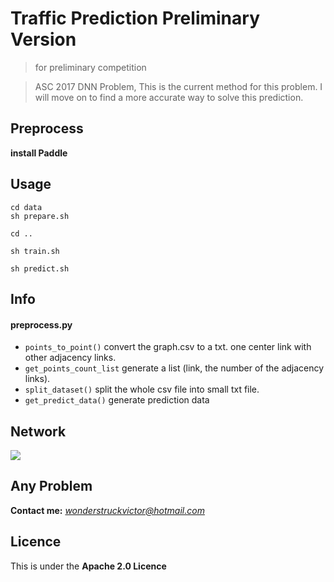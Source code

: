 # Traffic Prediction Preliminary Version

> for preliminary competition

> ASC 2017 DNN Problem, This is the current method for this problem. I will move on to find a more accurate way to solve this prediction.


## Preprocess

**install Paddle**

## Usage

```
cd data
sh prepare.sh

cd ..

sh train.sh

sh predict.sh

```

## Info

#### preprocess.py

* `points_to_point()` convert the graph.csv to a txt. one center link with other adjacency links.
* `get_points_count_list` generate a list (link, the number of the adjacency links).
* `split_dataset()` split the whole csv file into small txt file.
* `get_predict_data()` generate prediction data

## Network


![](https://github.com/wondervictor/Traffic_Prediction/blob/old/images/network.png?raw=true)

## Any Problem

**Contact me:** *wonderstruckvictor@hotmail.com*

## Licence

This is under the **Apache 2.0 Licence**
